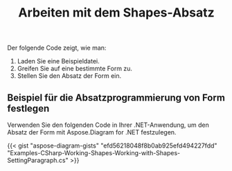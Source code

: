 ﻿---
title: Arbeiten mit dem Shapes-Absatz
type: docs
weight: 40
url: /de/net/working-with-shapes-paragraph/
---
Der folgende Code zeigt, wie man:

1. Laden Sie eine Beispieldatei.
1. Greifen Sie auf eine bestimmte Form zu.
1. Stellen Sie den Absatz der Form ein.
## **Beispiel für die Absatzprogrammierung von Form festlegen**
Verwenden Sie den folgenden Code in Ihrer .NET-Anwendung, um den Absatz der Form mit Aspose.Diagram for .NET festzulegen.

{{< gist "aspose-diagram-gists" "efd56218048f8b0ab925efd494227fdd" "Examples-CSharp-Working-Shapes-Working-with-Shapes-SettingParagraph.cs" >}}